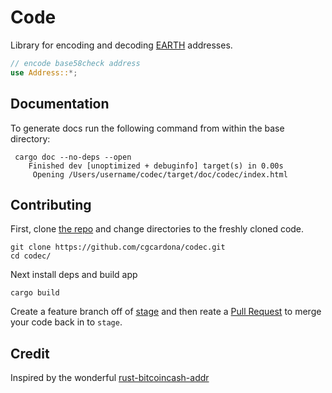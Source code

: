 # Code

Library for encoding and decoding [EARTH](https://www.earth.engineering) addresses.

```rust
// encode base58check address
use Address::*;

```

## Documentation

To generate docs run the following command from within the base directory:

```
 cargo doc --no-deps --open
    Finished dev [unoptimized + debuginfo] target(s) in 0.00s
     Opening /Users/username/codec/target/doc/codec/index.html
```

## Contributing

First, clone [the repo](https://github.com/cgcardona/codec) and change directories to the freshly cloned code.

```
git clone https://github.com/cgcardona/codec.git
cd codec/
```

Next install deps and build app

```
cargo build
```

Create a feature branch off of [stage](https://github.com/cgcardona/codec/tree/stage) and then reate a [Pull Request](https://github.com/cgcardona/codec/pulls) to merge your code back in to `stage`.

## Credit

Inspired by the wonderful [rust-bitcoincash-addr](https://github.com/hlb8122/rust-bitcoincash-addr)
